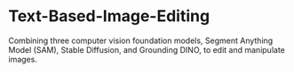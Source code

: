 # Text-Based-Image-Editing
Combining three computer vision foundation models, Segment Anything Model (SAM), Stable Diffusion, and Grounding DINO, to edit and manipulate images.
